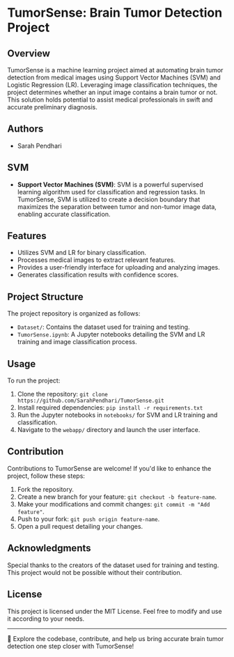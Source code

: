 # TumorSense: Brain Tumor Detection Project

## Overview
TumorSense is a machine learning project aimed at automating brain tumor detection from medical images using Support Vector Machines (SVM) and Logistic Regression (LR). Leveraging image classification techniques, the project determines whether an input image contains a brain tumor or not. This solution holds potential to assist medical professionals in swift and accurate preliminary diagnosis.

## Authors
- Sarah Pendhari

## SVM 
- **Support Vector Machines (SVM)**: SVM is a powerful supervised learning algorithm used for classification and regression tasks. In TumorSense, SVM is utilized to create a decision boundary that maximizes the separation between tumor and non-tumor image data, enabling accurate classification.


## Features
- Utilizes SVM and LR for binary classification.
- Processes medical images to extract relevant features.
- Provides a user-friendly interface for uploading and analyzing images.
- Generates classification results with confidence scores.

## Project Structure
The project repository is organized as follows:

- `Dataset/`: Contains the dataset used for training and testing.
- `TumorSense.ipynb`: A Jupyter notebooks detailing the SVM and LR training and image classification process.

## Usage
To run the project:
1. Clone the repository: `git clone https://github.com/SarahPendhari/TumorSense.git`
2. Install required dependencies: `pip install -r requirements.txt`
3. Run the Jupyter notebooks in `notebooks/` for SVM and LR training and classification.
4. Navigate to the `webapp/` directory and launch the user interface.

## Contribution
Contributions to TumorSense are welcome! If you'd like to enhance the project, follow these steps:
1. Fork the repository.
2. Create a new branch for your feature: `git checkout -b feature-name`.
3. Make your modifications and commit changes: `git commit -m "Add feature"`.
4. Push to your fork: `git push origin feature-name`.
5. Open a pull request detailing your changes.

## Acknowledgments
Special thanks to the creators of the dataset used for training and testing. This project would not be possible without their contribution.

## License
This project is licensed under the MIT License. Feel free to modify and use it according to your needs.

---

📌 Explore the codebase, contribute, and help us bring accurate brain tumor detection one step closer with TumorSense!

